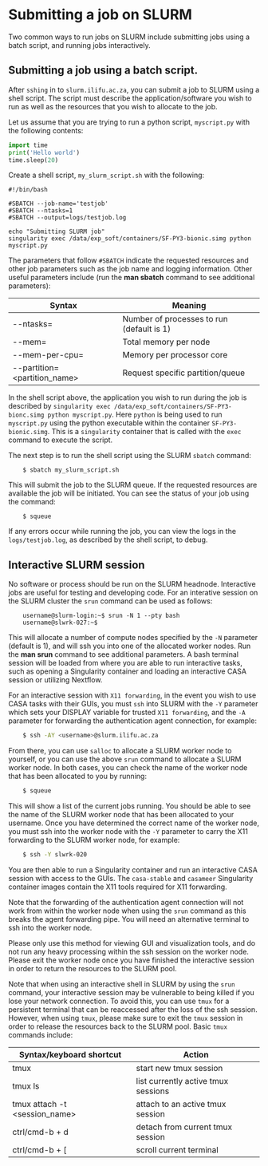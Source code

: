 # Submitting a job on SLURM

Two common ways to run jobs on SLURM include submitting jobs using a batch script, and running jobs interactively.

## Submitting a job using a batch script.

After `sshing` in to `slurm.ilifu.ac.za`, you can submit a job to SLURM using a shell script. The script must describe the application/software you wish to run as well as the resources that you wish to allocate to the job.

Let us assume that you are trying to run a python script, `myscript.py` with the following contents:

```python
import time
print('Hello world')
time.sleep(20)
```

Create a shell script, `my_slurm_script.sh` with the following:

```shell
#!/bin/bash

#SBATCH --job-name='testjob'
#SBATCH --ntasks=1
#SBATCH --output=logs/testjob.log

echo "Submitting SLURM job"
singularity exec /data/exp_soft/containers/SF-PY3-bionic.simg python myscript.py
```

The parameters that follow `#SBATCH` indicate the requested resources and other job parameters such as the job name and logging information. Other useful parameters include (run the  **man sbatch** command to see additional parameters):

| Syntax                      | Meaning                                   | 
|-----------------------------|-------------------------------------------|
| --ntasks=<number>           | Number of processes to run (default is 1) | 
| --mem=<number>              | Total memory per node                     | 
| --mem-per-cpu=<number>      | Memory per processor core                 | 
| --partition=<partition_name>| Request specific partition/queue          | 

In the shell script above, the application you wish to run during the job is described by `singularity exec /data/exp_soft/containers/SF-PY3-bionc.simg python myscript.py`. Here `python` is being used to run `myscript.py` using the python executable within the container `SF-PY3-bionic.simg`. This is a `singularity` container that is called with the `exec` command to execute the script.

The next step is to run the shell script using the SLURM `sbatch` command:

```shell
	$ sbatch my_slurm_script.sh 
```

This will submit the job to the SLURM queue. If the requested resources are available the job will be initiated. You can see the status of your job using the command:

```shell
	$ squeue
```

If any errors occur while running the job, you can view the logs in the `logs/testjob.log`, as described by the shell script, to debug.

## Interactive SLURM session

No software or process should be run on the SLURM headnode. Interactive jobs are useful for testing and developing code. For an interative session on the SLURM cluster the `srun` command can be used as follows:

```shell
	username@slurm-login:~$ srun -N 1 --pty bash
	username@slwrk-027:~$
```

This will allocate a number of compute nodes specified by the `-N` parameter (default is 1), and will ssh you into one of the allocated worker nodes. Run the **man srun** command to see additional parameters.  A bash terminal session will be loaded from where you are able to run interactive tasks, such as opening a Singularity container and loading an interactive CASA session or utilizing Nextflow.

For an interactive session with `X11 forwarding`, in the event you wish to use CASA tasks with their GUIs, you must `ssh` into SLURM with the `-Y` parameter which sets your DISPLAY variable for trusted `X11 forwarding`, and the `-A` parameter for forwarding the authentication agent connection, for example:

```bash
	$ ssh -AY <username>@slurm.ilifu.ac.za
```

From there, you can use `salloc` to allocate a SLURM worker node to yourself, or you can use the above `srun` command to allocate a SLURM worker node. In both cases, you can check the name of the worker node that has been allocated to you by running:

```bash
	$ squeue
```

This will show a list of the current jobs running. You should be able to see the name of the SLURM worker node that has been allocated to your username. Once you have determined the correct name of the worker node, you must ssh into the worker node with the `-Y` parameter to carry the X11 forwarding to the SLURM worker node, for example:

```bash
	$ ssh -Y slwrk-020
```

You are then able to run a Singularity container and run an interactive CASA session with access to the GUIs. The `casa-stable` and `casameer` Singularity container images contain the X11 tools required for X11 forwarding.

Note that the forwarding of the authentication agent connection will not work from within the worker node when using the `srun` command as this breaks the agent forwarding pipe. You will need an alternative terminal to ssh into the worker node.

Please only use this method for viewing GUI and visualization tools, and do not run any heavy processing within the ssh session on the worker node. Please exit the worker node once you have finished the interactive session in order to return the resources to the SLURM pool.

Note that when using an interactive shell in SLURM by using the `srun` command, your interactive session may be vulnerable to being killed if you lose your network connection. To avoid this, you can use `tmux` for a persistent terminal that can be reaccessed after the loss of the ssh session. However, when using `tmux`, please make sure to exit the `tmux` session in order to release the resources back to the SLURM pool. Basic `tmux` commands include: 

| Syntax/keyboard shortcut      | Action                                    | 
|-------------------------------|-------------------------------------------|
| tmux                          | start new tmux session                    | 
| tmux ls                       | list currently active tmux sessions       | 
| tmux attach -t <session_name> | attach to an active tmux session          | 
| ctrl/cmd-b + d                | detach from current tmux session          | 
| ctrl/cmd-b + [                | scroll current terminal                   |


